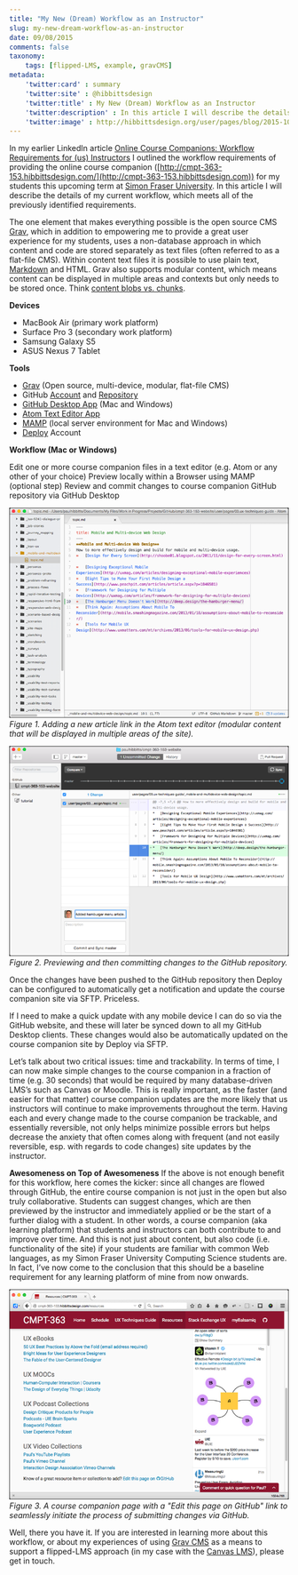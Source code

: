 ```yaml
---
title: "My New (Dream) Workflow as an Instructor"
slug: my-new-dream-workflow-as-an-instructor
date: 09/08/2015
comments: false
taxonomy:
    tags: [flipped-LMS, example, gravCMS]
metadata:
    'twitter:card' : summary
    'twitter:site' : @hibbittsdesign
    'twitter:title' : My New (Dream) Workflow as an Instructor
    'twitter:description' : In this article I will describe the details of my current workflow, which meets all of the previously identified requirements.
    'twitter:image' : http://hibbittsdesign.org/user/pages/blog/2015-10-20-my-workflow/github-desktop.png
---
```


In my earlier LinkedIn article [Online Course Companions: Workflow Requirements for (us) Instructors](https://www.linkedin.com/pulse/online-course-companions-some-requirements-us-paul-hibbitts) I outlined the workflow requirements of providing the online course companion ([http://cmpt-363-153.hibbittsdesign.com/](http://cmpt-363-153.hibbittsdesign.com)) for my students this upcoming term at [Simon Fraser University](http://www.sfu.ca/). In this article I will describe the details of my current workflow, which meets all of the previously identified requirements.

The one element that makes everything possible is the open source CMS [Grav](http://www.getgrav.org/), which in addition to empowering me to provide a great user experience for my students, uses a non-database approach in which content and code are stored separately as text files (often referred to as a flat-file CMS). Within content text files it is possible to use plain text, [Markdown](http://daringfireball.net/projects/markdown/syntax) and HTML. Grav also supports modular content, which means content can be displayed in multiple areas and contexts but only needs to be stored once. Think [content blobs vs. chunks](http://ez.no/Blog/Blobs-vs.-Chunks-Understanding-True-Separation-of-Content-from-Presentation).

**Devices**

* MacBook Air (primary work platform)
* Surface Pro 3 (secondary work platform)
* Samsung Galaxy S5
* ASUS Nexus 7 Tablet

**Tools**
* [Grav](http://getgrav.org/) (Open source, multi-device, modular, flat-file CMS)
* GitHub [Account](https://github.com/paulhibbitts/) and [Repository](https://github.com/paulhibbitts/cmpt-363-153-website)
* [GitHub Desktop App](https://desktop.github.com/) (Mac and Windows)
* [Atom Text Editor App](https://atom.io/)
* [MAMP](https://www.mamp.info/en/) (local server environment for Mac and Windows)
* [Deploy](http://deployhq.com/) Account

**Workflow (Mac or Windows)**

Edit one or more course companion files in a text editor (e.g. Atom or any other of your choice)
Preview locally within a Browser using MAMP (optional step)
Review and commit changes to course companion GitHub repository via GitHub Desktop

![Atom Text Editor](../2015-10-20-my-dream-workflow/atom-editor.png)
_Figure 1. Adding a new article link in the Atom text editor (modular content that will be displayed in multiple areas of the site)._

![GitHub Desktop](../2015-10-20-my-dream-workflow/github-desktop.png)
_Figure 2. Previewing and then committing changes to the GitHub repository._

Once the changes have been pushed to the GitHub repository then Deploy can be configured to automatically get a notification and update the course companion site via SFTP. Priceless.

If I need to make a quick update with any mobile device I can do so via the GitHub website, and these will later be synced down to all my GitHub Desktop clients. These changes would also be automatically updated on the course companion site by Deploy via SFTP.

Let’s talk about two critical issues: time and trackability. In terms of time, I can now make simple changes to the course companion in a fraction of time (e.g. 30 seconds) that would be required by many database-driven LMS’s such as Canvas or Moodle. This is really important, as the faster (and easier for that matter) course companion updates are the more likely that us instructors will continue to make improvements throughout the term. Having each and every change made to the course companion be trackable, and essentially reversible, not only helps minimize possible errors but helps decrease the anxiety that often comes along with frequent (and not easily reversible, esp. with regards to code changes) site updates by the instructor.

**Awesomeness on Top of Awesomeness**
If the above is not enough benefit for this workflow, here comes the kicker: since all changes are flowed through GitHub, the entire course companion is not just in the open but also truly collaborative. Students can suggest changes, which are then previewed by the instructor and immediately applied or be the start of a further dialog with a student. In other words, a course companion (aka learning platform) that students and instructors can both contribute to and improve over time. And this is not just about content, but also code (i.e. functionality of the site) if your students are familiar with common Web languages, as my Simon Fraser University Computing Science students are. In fact, I’ve now come to the conclusion that this should be a baseline requirement for any learning platform of mine from now onwards.

![CMPT-363 Course Companion Screenshot](../2015-10-20-my-dream-workflow/cmpt-363-course-companion.png)
_Figure 3. A course companion page with a "Edit this page on GitHub" link to seamlessly initiate the process of submitting changes via GitHub._

Well, there you have it. If you are interested in learning more about this workflow, or about my experiences of using [Grav CMS](http://www.getgrav.org/) as a means to support a flipped-LMS approach (in my case with the [Canvas LMS](http://www.canvaslms.com/)), please get in touch.
